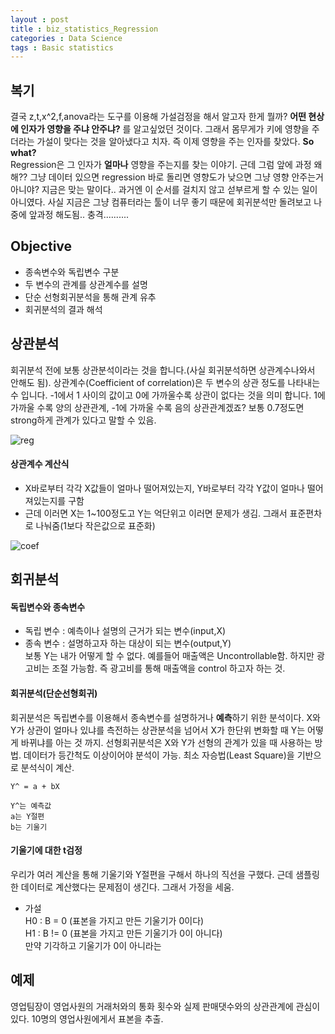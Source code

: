 ```yaml
---
layout : post
title : biz_statistics_Regression
categories : Data Science
tags : Basic statistics
---
```


## 복기
결국 z,t,x^2,f,anova라는 도구를 이용해 가설검정을 해서 알고자 한게 뭘까?
**어떤 현상에 인자가 영향을 주냐 안주냐?** 를 알고싶었던 것이다.
그래서 몸무게가 키에 영향을 주더라는 가설이 맞다는 것을 알아냈다고 치자.
즉 이제 영향을 주는 인자를 찾았다. **So what?**  
Regression은 그 인자가 **얼마나** 영향을 주는지를 찾는 이야기.
근데 그럼 앞에 과정 왜해?? 그냥 데이터 있으면 regression 바로 돌리면 영향도가 낮으면 그냥 영향 안주는거 아니야?
지금은 맞는 말이다.. 과거엔 이 순서를 걸치지 않고 섣부르게 할 수 있는 일이 아니였다.
사실 지금은 그냥 컴퓨터라는 툴이 너무 좋기 때문에 회귀분석만 돌려보고 나중에 앞과정 해도됨.. 충격..........

## Objective
- 종속변수와 독립변수 구분
- 두 변수의 관계를 상관계수를 설명
- 단순 선형회귀분석을 통해 관계 유추
- 회귀분석의 결과 해석

## 상관분석

회귀분석 전에 보통 상관분석이라는 것을 합니다.(사실 회귀분석하면 상관계수나와서 안해도 됨).
상관계수(Coefficient of correlation)은 두 변수의 상관 정도를 나타내는 수 입니다.
-1에서 1 사이의 값이고 0에 가까울수록 상관이 없다는 것을 의미 합니다.
1에 가까울 수록 양의 상관관계, -1에 가까울 수록 음의 상관관계겠죠?
보통 0.7정도면 strong하게 관계가 있다고 말할 수 있음.

![reg](/assets/reg.PNG)


#### 상관계수 계산식

- X바로부터 각각 X값들이 얼마나 떨어져있는지, Y바로부터 각각 Y값이 얼마나 떨어져있는지를 구함
- 근데 이러면 X는 1~100정도고 Y는 억단위고 이러면 문제가 생김. 그래서 표준편차로 나눠줌(1보다 작은값으로 표준화) 

![coef](/assets/coef.PNG)


## 회귀분석

#### 독립변수와 종속변수
- 독립 변수 : 예측이나 설명의 근거가 되는 변수(input,X)
- 종속 변수 : 설명하고자 하는 대상이 되는 변수(output,Y)  
보통 Y는 내가 어떻게 할 수 없다. 예를들어 매출액은 Uncontrollable함. 하지만 광고비는 조절 가능함.
즉 광고비를 통해 매출액을 control 하고자 하는 것.

#### 회귀분석(단순선형회귀)
회귀분석은 독립변수를 이용해서 종속변수를 설명하거나 **예측**하기 위한 분석이다.
X와 Y가 상관이 얼마나 있냐를 측전하는 상관분석을 넘어서 X가 한단위 변화할 때 Y는 어떻게 바뀌냐를 아는 것 까지.
선형회귀분석은 X와 Y가 선형의 관계가 있을 때 사용하는 방법.
데이터가 등간척도 이상이어야 분석이 가능.
최소 자승법(Least Square)을 기반으로 분석식이 계산.

```
Y^ = a + bX

Y^는 예측값  
a는 Y절편  
b는 기울기  
```


#### 기울기에 대한 t검정
우리가 여러 계산을 통해 기울기와 Y절편을 구해서 하나의 직선을 구했다.
근데 샘플링한 데이터로 계산했다는 문제점이 생긴다.
그래서 가정을 세움.  

- 가설  
H0 : B = 0 (표본을 가지고 만든 기울기가 0이다)  
H1 : B != 0 (표본을 가지고 만든 기울기가 0이 아니다)  
만약 기각하고 기울기가 0이 아니라는 



## 예제

영업팀장이 영업사원의 거래처와의 통화 횟수와 실제 판매댓수와의 상관관계에 관심이 있다.
10명의 영업사원에게서 표본을 추출.






















































